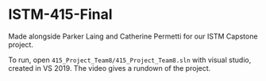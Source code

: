 # ISTM-415-Final
Made alongside Parker Laing and Catherine Permetti for our ISTM Capstone project.

To run, open ```415_Project_Team8/415_Project_Team8.sln``` with visual studio, created in VS 2019.
The video gives a rundown of the project.
